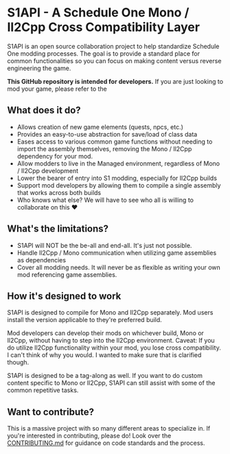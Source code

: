 # S1API - A Schedule One Mono / Il2Cpp Cross Compatibility Layer
S1API is an open source collaboration project to help standardize Schedule One modding processes. 
The goal is to provide a standard place for common functionalities so you can focus on making content versus reverse engineering the game.

**This GitHub repository is intended for developers.**
If you are just looking to mod your game, please refer to the

## What does it do?
* Allows creation of new game elements (quests, npcs, etc.)
* Provides an easy-to-use abstraction for save/load of class data
* Eases access to various common game functions without needing to import the assembly themselves, removing the Mono / Il2Cpp dependency for your mod.
* Allow modders to live in the Managed environment, regardless of Mono / Il2Cpp development
* Lower the bearer of entry into S1 modding, especially for Il2Cpp builds
* Support mod developers by allowing them to compile a single assembly that works across both builds
* Who knows what else? We will have to see who all is willing to collaborate on this ❤️

## What's the limitations?
* S1API will NOT be the be-all and end-all. It's just not possible.
* Handle Il2Cpp / Mono communication when utilizing game assemblies as dependencies
* Cover all modding needs. It will never be as flexible as writing your own mod referencing game assemblies.

## How it's designed to work
S1API is designed to compile for Mono and Il2Cpp separately. 
Mod users install the version applicable to they're preferred build.

Mod developers can develop their mods on whichever build, Mono or Il2Cpp, without having to step into the Il2Cpp environment. 
Caveat: If you do utilize Il2Cpp functionality within your mod, you lose cross compatibility. 
I can't think of why you would. I wanted to make sure that is clarified though.

S1API is designed to be a tag-along as well. 
If you want to do custom content specific to Mono or Il2Cpp, S1API can still assist with some of the common repetitive tasks.

## Want to contribute?
This is a massive project with so many different areas to specialize in. 
If you're interested in contributing, please do!
Look over the [CONTRIBUTING.md](CONTRIBUTING.md) for guidance on code standards and the process.